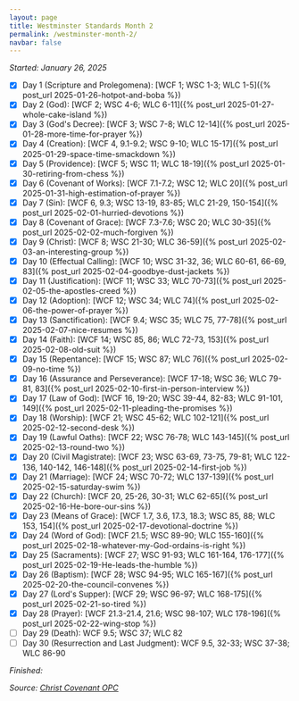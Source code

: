 ```yaml
---
layout: page
title: Westminster Standards Month 2
permalink: /westminster-month-2/
navbar: false
---
```


*Started: January 26, 2025*

- [x] Day 1 (Scripture and Prolegomena): [WCF 1; WSC 1-3; WLC 1-5]({% post_url 2025-01-26-hotpot-and-boba %})
- [x] Day 2 (God): [WCF 2; WSC 4-6; WLC 6-11]({% post_url 2025-01-27-whole-cake-island %})
- [x] Day 3 (God's Decree): [WCF 3; WSC 7-8; WLC 12-14]({% post_url 2025-01-28-more-time-for-prayer %})
- [x] Day 4 (Creation): [WCF 4, 9.1-9.2; WSC 9-10; WLC 15-17]({% post_url 2025-01-29-space-time-smackdown %})
- [x] Day 5 (Providence): [WCF 5; WSC 11; WLC 18-19]({% post_url 2025-01-30-retiring-from-chess %})
- [x] Day 6 (Covenant of Works): [WCF 7.1-7.2; WSC 12; WLC 20]({% post_url 2025-01-31-high-estimation-of-prayer %})
- [x] Day 7 (Sin): [WCF 6, 9.3; WSC 13-19, 83-85; WLC 21-29, 150-154]({% post_url 2025-02-01-hurried-devotions %})
- [x] Day 8 (Covenant of Grace): [WCF 7.3-7.6; WSC 20; WLC 30-35]({% post_url 2025-02-02-much-forgiven %})
- [x] Day 9 (Christ): [WCF 8; WSC 21-30; WLC 36-59]({% post_url 2025-02-03-an-interesting-group %})
- [x] Day 10 (Effectual Calling): [WCF 10; WSC 31-32, 36; WLC 60-61, 66-69, 83]({% post_url 2025-02-04-goodbye-dust-jackets %})
- [x] Day 11 (Justification): [WCF 11; WSC 33; WLC 70-73]({% post_url 2025-02-05-the-apostles-creed %})
- [x] Day 12 (Adoption): [WCF 12; WSC 34; WLC 74]({% post_url 2025-02-06-the-power-of-prayer %})
- [x] Day 13 (Sanctification): [WCF 9.4; WSC 35; WLC 75, 77-78]({% post_url 2025-02-07-nice-resumes %})
- [x] Day 14 (Faith): [WCF 14; WSC 85, 86; WLC 72-73, 153]({% post_url 2025-02-08-old-suit %})
- [x] Day 15 (Repentance): [WCF 15; WSC 87; WLC 76]({% post_url 2025-02-09-no-time %})
- [x] Day 16 (Assurance and Perseverance): [WCF 17-18; WSC 36; WLC 79-81, 83]({% post_url 2025-02-10-first-in-person-interview %})
- [x] Day 17 (Law of God): [WCF 16, 19-20; WSC 39-44, 82-83; WLC 91-101, 149]({% post_url 2025-02-11-pleading-the-promises %})
- [x] Day 18 (Worship): [WCF 21; WSC 45-62; WLC 102-121]({% post_url 2025-02-12-second-desk %})
- [x] Day 19 (Lawful Oaths): [WCF 22; WSC 76-78; WLC 143-145]({% post_url 2025-02-13-round-two %})
- [x] Day 20 (Civil Magistrate): [WCF 23; WSC 63-69, 73-75, 79-81; WLC 122-136, 140-142, 146-148]({% post_url 2025-02-14-first-job %})
- [x] Day 21 (Marriage): [WCF 24; WSC 70-72; WLC 137-139]({% post_url 2025-02-15-saturday-swim %})
- [x] Day 22 (Church): [WCF 20, 25-26, 30-31; WLC 62-65]({% post_url 2025-02-16-He-bore-our-sins %})
- [x] Day 23 (Means of Grace): [WCF 1.7, 3.6, 17.3, 18.3; WSC 85, 88; WLC 153, 154]({% post_url 2025-02-17-devotional-doctrine %})
- [x] Day 24 (Word of God): [WCF 21.5; WSC 89-90; WLC 155-160]({% post_url 2025-02-18-whatever-my-God-ordains-is-right %})
- [x] Day 25 (Sacraments): [WCF 27; WSC 91-93; WLC 161-164, 176-177]({% post_url 2025-02-19-He-leads-the-humble %})
- [x] Day 26 (Baptism): [WCF 28; WSC 94-95; WLC 165-167]({% post_url 2025-02-20-the-council-convenes %})
- [x] Day 27 (Lord's Supper): [WCF 29; WSC 96-97; WLC 168-175]({% post_url 2025-02-21-so-tired %})
- [x] Day 28 (Prayer): [WCF 21.3-21.4, 21.6; WSC 98-107; WLC 178-196]({% post_url 2025-02-22-wing-stop %})
- [ ] Day 29 (Death): WCF 9.5; WSC 37; WLC 82
- [ ] Day 30 (Resurrection and Last Judgment): WCF 9.5, 32-33; WSC 37-38; WLC 86-90

*Finished:*

*Source:* [*Christ Covenant OPC*](https://s3.us-west-1.amazonaws.com/blog.swang.cloud/westminster-monthly-systematic.pdf)
